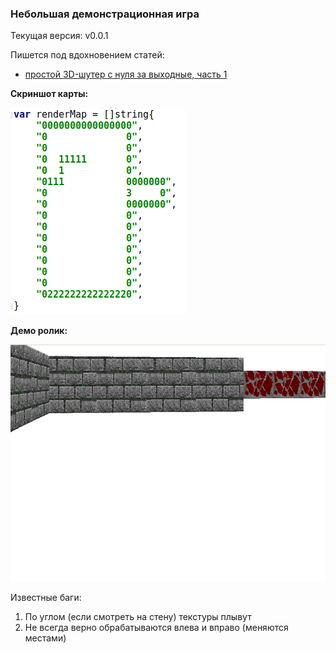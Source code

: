 ### Небольшая демонстрационная игра


Текущая версия: v0.0.1

Пишется под вдохновением статей:

* [простой 3D-шутер с нуля за выходные, часть 1](https://habr.com/ru/post/439698/)


**Скриншот карты:**

![Скрин карты](./assets/map_screen.png "Скрин карты")

**Демо ролик:**

[![демо-видео](./assets/video_screen.png)](./assets/video_demo.mp4)

Известные баги:

1. По углом (если смотреть на стену) текстуры плывут
2. Не всегда верно обрабатываются влева и вправо (меняются местами)